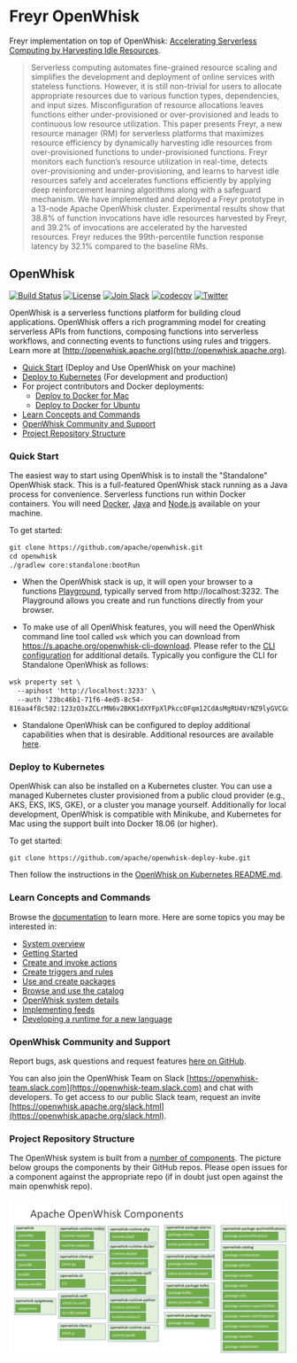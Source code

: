 # Freyr OpenWhisk
Freyr implementation on top of OpenWhisk: [Accelerating Serverless Computing by Harvesting Idle Resources](https://doi.org/10.1145/3485447.3511979).
> Serverless computing automates fine-grained resource scaling and simplifies the development and deployment of online services with stateless functions. However, it is still non-trivial for users to allocate appropriate resources due to various function types, dependencies, and input sizes. Misconfiguration of resource allocations leaves functions either under-provisioned or over-provisioned and leads to continuous low resource utilization. This paper presents Freyr, a new resource manager (RM) for serverless platforms that maximizes resource efficiency by dynamically harvesting idle resources from over-provisioned functions to under-provisioned functions. Freyr monitors each function’s resource utilization in real-time, detects over-provisioning and under-provisioning, and learns to harvest idle resources safely and accelerates functions efficiently by applying deep reinforcement learning algorithms along with a safeguard mechanism. We have implemented and deployed a Freyr prototype in a 13-node Apache OpenWhisk cluster. Experimental results show that 38.8% of function invocations have idle resources harvested by Freyr, and 39.2% of invocations are accelerated by the harvested resources. Freyr reduces the 99th-percentile function response latency by 32.1% compared to the baseline RMs.

<!--
#
# Licensed to the Apache Software Foundation (ASF) under one or more
# contributor license agreements.  See the NOTICE file distributed with
# this work for additional information regarding copyright ownership.
# The ASF licenses this file to You under the Apache License, Version 2.0
# (the "License"); you may not use this file except in compliance with
# the License.  You may obtain a copy of the License at
#
#     http://www.apache.org/licenses/LICENSE-2.0
#
# Unless required by applicable law or agreed to in writing, software
# distributed under the License is distributed on an "AS IS" BASIS,
# WITHOUT WARRANTIES OR CONDITIONS OF ANY KIND, either express or implied.
# See the License for the specific language governing permissions and
# limitations under the License.
#
-->

## OpenWhisk

[![Build Status](https://travis-ci.org/apache/openwhisk.svg?branch=master)](https://travis-ci.org/apache/openwhisk)
[![License](https://img.shields.io/badge/license-Apache--2.0-blue.svg)](http://www.apache.org/licenses/LICENSE-2.0)
[![Join Slack](https://img.shields.io/badge/join-slack-9B69A0.svg)](http://slack.openwhisk.org/)
[![codecov](https://codecov.io/gh/apache/openwhisk/branch/master/graph/badge.svg)](https://codecov.io/gh/apache/openwhisk)
[![Twitter](https://img.shields.io/twitter/follow/openwhisk.svg?style=social&logo=twitter)](https://twitter.com/intent/follow?screen_name=openwhisk)

OpenWhisk is a serverless functions platform for building cloud applications.
OpenWhisk offers a rich programming model for creating serverless APIs from functions,
composing functions into serverless workflows, and connecting events to functions using rules and triggers.
Learn more at [http://openwhisk.apache.org](http://openwhisk.apache.org).

* [Quick Start](#quick-start) (Deploy and Use OpenWhisk on your machine)
* [Deploy to Kubernetes](#deploy-to-kubernetes) (For development and production)
* For project contributors and Docker deployments:
  * [Deploy to Docker for Mac](./tools/macos/README.md)
  * [Deploy to Docker for Ubuntu](./tools/ubuntu-setup/README.md)
* [Learn Concepts and Commands](#learn-concepts-and-commands)
* [OpenWhisk Community and Support](#openwhisk-community-and-support)
* [Project Repository Structure](#project-repository-structure)

### Quick Start

The easiest way to start using OpenWhisk is to install the "Standalone" OpenWhisk stack.
This is a full-featured OpenWhisk stack running as a Java process for convenience.
Serverless functions run within Docker containers. You will need [Docker](https://docs.docker.com/install),
[Java](https://java.com/en/download/help/download_options.xml) and [Node.js](https://nodejs.org) available on your machine.

To get started:
```
git clone https://github.com/apache/openwhisk.git
cd openwhisk
./gradlew core:standalone:bootRun
```

- When the OpenWhisk stack is up, it will open your browser to a functions [Playground](./docs/images/playground-ui.png),
typically served from http://localhost:3232. The Playground allows you create and run functions directly from your browser.

- To make use of all OpenWhisk features, you will need the OpenWhisk command line tool called
`wsk` which you can download from https://s.apache.org/openwhisk-cli-download.
Please refer to the [CLI configuration](./docs/cli.md) for additional details. Typically you
configure the CLI for Standalone OpenWhisk as follows:
```
wsk property set \
  --apihost 'http://localhost:3233' \
  --auth '23bc46b1-71f6-4ed5-8c54-816aa4f8c502:123zO3xZCLrMN6v2BKK1dXYFpXlPkccOFqm12CdAsMgRU4VrNZ9lyGVCGuMDGIwP'
```

- Standalone OpenWhisk can be configured to deploy additional capabilities when that is desirable.
Additional resources are available [here](./core/standalone/README.md).

### Deploy to Kubernetes

OpenWhisk can also be installed on a Kubernetes cluster. You can use
a managed Kubernetes cluster provisioned from a public cloud provider
(e.g., AKS, EKS, IKS, GKE), or a cluster you manage yourself.
Additionally for local development, OpenWhisk is compatible with Minikube,
and Kubernetes for Mac using the support built into Docker 18.06 (or higher).

To get started:

```
git clone https://github.com/apache/openwhisk-deploy-kube.git
```

Then follow the instructions in the [OpenWhisk on Kubernetes README.md](https://github.com/apache/openwhisk-deploy-kube/blob/master/README.md).

### Learn Concepts and Commands

Browse the [documentation](docs/) to learn more. Here are some topics you may be
interested in:

- [System overview](docs/about.md)
- [Getting Started](docs/README.md)
- [Create and invoke actions](docs/actions.md)
- [Create triggers and rules](docs/triggers_rules.md)
- [Use and create packages](docs/packages.md)
- [Browse and use the catalog](docs/catalog.md)
- [OpenWhisk system details](docs/reference.md)
- [Implementing feeds](docs/feeds.md)
- [Developing a runtime for a new language](docs/actions-actionloop.md)

### OpenWhisk Community and Support

Report bugs, ask questions and request features [here on GitHub](../../issues).

You can also join the OpenWhisk Team on Slack [https://openwhisk-team.slack.com](https://openwhisk-team.slack.com) and chat with developers. To get access to our public Slack team, request an invite [https://openwhisk.apache.org/slack.html](https://openwhisk.apache.org/slack.html).

### Project Repository Structure

The OpenWhisk system is built from a [number of components](docs/dev/modules.md).  The picture below groups the components by their GitHub repos. Please open issues for a component against the appropriate repo (if in doubt just open against the main openwhisk repo).

![component/repo mapping](docs/images/components_to_repos.png)
